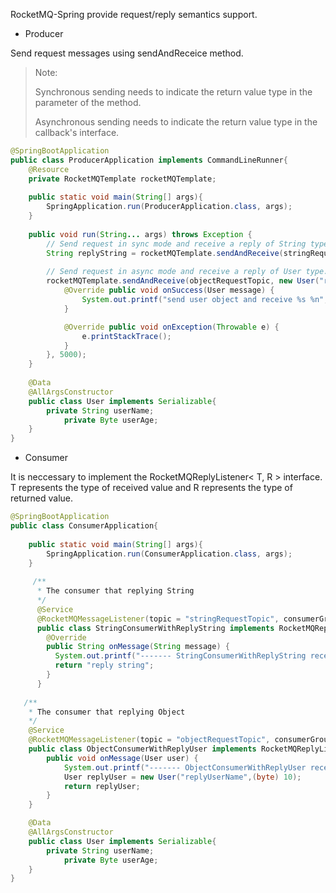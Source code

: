 
RocketMQ-Spring provide request/reply semantics support.

- Producer     

Send request messages using sendAndReceice method.

> Note:
>
> Synchronous sending needs to indicate the return value type in the parameter of the method.
>
> Asynchronous sending needs to indicate the return value type in the callback's interface.

```java
@SpringBootApplication
public class ProducerApplication implements CommandLineRunner{
    @Resource
    private RocketMQTemplate rocketMQTemplate;
    
    public static void main(String[] args){
        SpringApplication.run(ProducerApplication.class, args);
    }
    
    public void run(String... args) throws Exception {
        // Send request in sync mode and receive a reply of String type.
        String replyString = rocketMQTemplate.sendAndReceive(stringRequestTopic, "request string", String.class);
        
        // Send request in async mode and receive a reply of User type.
        rocketMQTemplate.sendAndReceive(objectRequestTopic, new User("requestUserName",(byte) 9), new RocketMQLocalRequestCallback<User>() {
            @Override public void onSuccess(User message) {
                System.out.printf("send user object and receive %s %n", message.toString());
            }

            @Override public void onException(Throwable e) {
                e.printStackTrace();
            }
        }, 5000);
    }
    
    @Data
    @AllArgsConstructor
    public class User implements Serializable{
        private String userName;
    		private Byte userAge;
    }
}
```
- Consumer

It is neccessary to implement the RocketMQReplyListener\< T, R \> interface.  T represents the type of received value and R represents the type of returned value.

```java
@SpringBootApplication
public class ConsumerApplication{
    
    public static void main(String[] args){
        SpringApplication.run(ConsumerApplication.class, args);
    }
    
     /**
      * The consumer that replying String
      */
      @Service
      @RocketMQMessageListener(topic = "stringRequestTopic", consumerGroup = "stringRequestConsumer")
      public class StringConsumerWithReplyString implements RocketMQReplyListener<String, String> {
        @Override
        public String onMessage(String message) {
          System.out.printf("------- StringConsumerWithReplyString received: %s \n", message);
          return "reply string";
        }
      }
   
   /**
    * The consumer that replying Object
    */
    @Service
    @RocketMQMessageListener(topic = "objectRequestTopic", consumerGroup = "objectRequestConsumer")
    public class ObjectConsumerWithReplyUser implements RocketMQReplyListener<User, User>{
        public void onMessage(User user) {
          	System.out.printf("------- ObjectConsumerWithReplyUser received: %s \n", user);
          	User replyUser = new User("replyUserName",(byte) 10);	
          	return replyUser;
        }
    }

    @Data
    @AllArgsConstructor
    public class User implements Serializable{
        private String userName;
    		private Byte userAge;
    }
}
```